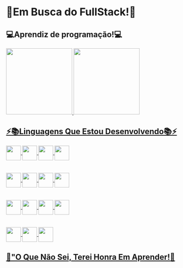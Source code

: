  # 🚀Em Busca do FullStack!🚀
 
 ## 💻Aprendiz de programação!💻

<div>
<a href="https://github.com/DanielHermesGT">
<img height="180em" src="https://github-readme-stats.vercel.app/api?username=DanielHermesGT&show_icons=true&theme=dark&include_all_commits=true&count_private=tru"/>
<img height="180em" src="https://github-readme-stats.vercel.app/api/top-langs/?username=DanielHermesGT&layout=compact&langs_count=16&theme=dark"/>
</div>



## ⚡📚Linguagens Que Estou Desenvolvendo📚⚡
 <div style="display: inline_block">


<img  align="center" height="40" width="40" src="https://cdn.jsdelivr.net/gh/devicons/devicon/icons/html5/html5-original-wordmark.svg" />
<img  align="center" height="40" width="40" src="https://cdn.jsdelivr.net/gh/devicons/devicon/icons/css3/css3-original-wordmark.svg" />
<img  align="center" height="40" width="40" src="https://cdn.jsdelivr.net/gh/devicons/devicon/icons/javascript/javascript-original.svg" />
<img  align="center" height="40" width="40" src="https://cdn.jsdelivr.net/gh/devicons/devicon/icons/jquery/jquery-original.svg" />

<br>
<br>
<br>
<img align="center" height="40" width="40" src="https://cdn.jsdelivr.net/gh/devicons/devicon/icons/php/php-plain.svg" />
<img  align="center" height="40" width="40" src="https://cdn.jsdelivr.net/gh/devicons/devicon/icons/java/java-original-wordmark.svg" />
<img  align="center" height="40" width="40" src="https://cdn.jsdelivr.net/gh/devicons/devicon/icons/python/python-original-wordmark.svg" />
<img align="center" height="40" width="40" src="https://cdn.jsdelivr.net/gh/devicons/devicon/icons/csharp/csharp-original.svg" />
<br>
<br>
<br>
<img  align="center" height="40" width="40" src="https://cdn.jsdelivr.net/gh/devicons/devicon/icons/c/c-original.svg" />
<img  align="center" height="40" width="40" src="https://cdn.jsdelivr.net/gh/devicons/devicon/icons/nodejs/nodejs-original.svg" />
<img  align="center" height="40" width="40" src="https://cdn.jsdelivr.net/gh/devicons/devicon/icons/mysql/mysql-original.svg" />
<img  align="center" height="40" width="40" src="https://cdn.jsdelivr.net/gh/devicons/devicon/icons/ruby/ruby-original.svg" />
<br>
<br>
<br>
<img  align="center" height="40" width="40" src="https://cdn.jsdelivr.net/gh/devicons/devicon/icons/typescript/typescript-original.svg" />
<img  align="center" height="40" width="40" src="https://cdn.jsdelivr.net/gh/devicons/devicon/icons/react/react-original.svg" />
<img align="center" height="40" width="40" src="https://cdn.jsdelivr.net/gh/devicons/devicon/icons/nextjs/nextjs-original.svg" />


 
          
          
   
 </div>

## 💬"O Que Não Sei, Terei Honra Em Aprender!💬


